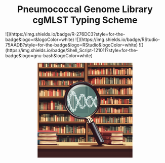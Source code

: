 <h1 align="center">
  Pneumococcal Genome Library cgMLST Typing Scheme
</h1>
![](https://img.shields.io/badge/R-276DC3?style=for-the-badge&logo=r&logoColor=white)
![](https://img.shields.io/badge/RStudio-75AADB?style=for-the-badge&logo=RStudio&logoColor=white)
![](https://img.shields.io/badge/Shell_Script-121011?style=for-the-badge&logo=gnu-bash&logoColor=white)
<p align="center">
  <img width="300" height="300" src=pgl.png>
</p>
